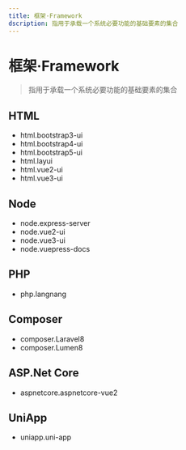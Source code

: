 ```yaml
---
title: 框架·Framework
dscription: 指用于承载一个系统必要功能的基础要素的集合
---
```


# 框架·Framework

> 指用于承载一个系统必要功能的基础要素的集合

## HTML

- html.bootstrap3-ui
- html.bootstrap4-ui
- html.bootstrap5-ui
- html.layui
- html.vue2-ui
- html.vue3-ui

## Node

- node.express-server
- node.vue2-ui
- node.vue3-ui
- node.vuepress-docs

## PHP

- php.langnang

## Composer

- composer.Laravel8
- composer.Lumen8

## ASP.Net Core

- aspnetcore.aspnetcore-vue2

## UniApp

- uniapp.uni-app

